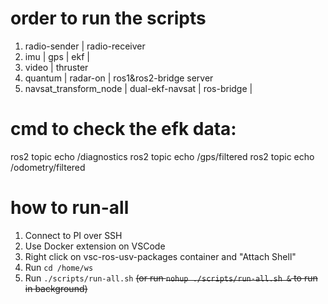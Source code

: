 # order to run the scripts
1. radio-sender | radio-receiver
2. imu          | gps              | ekf |
3. video        | thruster
4. quantum      | radar-on         | ros1&ros2-bridge server
5. navsat_transform_node  | dual-ekf-navsat | ros-bridge   | 

# cmd to check the efk data:
ros2 topic echo /diagnostics
ros2 topic echo /gps/filtered
ros2 topic echo /odometry/filtered 

# how to run-all
1. Connect to PI over SSH
2. Use Docker extension on VSCode
3. Right click on vsc-ros-usv-packages container and "Attach Shell"
4. Run `cd /home/ws`
5. Run `./scripts/run-all.sh`
~~(or run `nohup ./scripts/run-all.sh &` to run in background)~~
